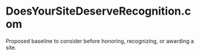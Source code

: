 # DoesYourSiteDeserveRecognition.com
Proposed baseline to consider before honoring, recognizing, or awarding a site.
